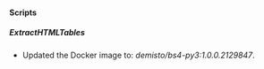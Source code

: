 
#### Scripts

##### ExtractHTMLTables

- Updated the Docker image to: *demisto/bs4-py3:1.0.0.2129847*.

